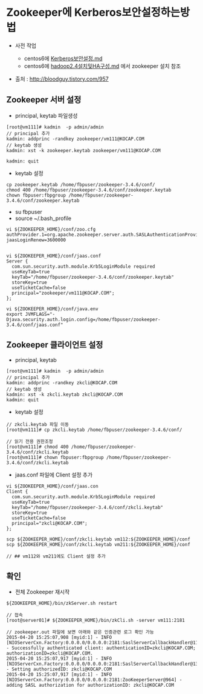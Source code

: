 
# Zookeeper에 Kerberos보안설정하는방법
- 사전 작업
    - centos6에 [Kerberos보안설정.md](https://github.com/minheelee/kocap/blob/master/centos6%EC%97%90%20Kerberos%EB%B3%B4%EC%95%88%EC%84%A4%EC%A0%95.md)
    - centos6에 [hadoop2.4설치및HA구성.md](https://github.com/minheelee/kocap/blob/master/centos6%EC%97%90%20hadoop2.4%EC%84%A4%EC%B9%98%EB%B0%8FHA%EA%B5%AC%EC%84%B1.md) 에서 zookeeper 설치 참조

- 출처 : http://bloodguy.tistory.com/957

## Zookeeper 서버 설정

- principal, keytab 파일생성
```
[root@vm111]# kadmin  -p admin/admin
// principal 추가
kadmin: addprinc -randkey zookeeper/vm111@KOCAP.COM
// keytab 생성
kadmin: xst -k zookeeper.keytab zookeeper/vm111@KOCAP.COM

kadmin: quit
```

- keytab 설정
```
cp zookeeper.keytab /home/fbpuser/zookeeper-3.4.6/conf/
chmod 400 /home/fbpuser/zookeeper-3.4.6/conf/zookeeper.keytab
chown fbpuser:fbpgroup /home/fbpuser/zookeeper-3.4.6/conf/zookeeper.keytab
```

- su fbpuser
- source ~/.bash_profile
``` 
vi ${ZOOKEEPER_HOME}/conf/zoo.cfg
authProvider.1=org.apache.zookeeper.server.auth.SASLAuthenticationProvider
jaasLoginRenew=3600000


vi ${ZOOKEEPER_HOME}/conf/jaas.conf
Server {
  com.sun.security.auth.module.Krb5LoginModule required
  useKeyTab=true
  keyTab="/home/fbpuser/zookeeper-3.4.6/conf/zookeeper.keytab"
  storeKey=true
  useTicketCache=false
  principal="zookeeper/vm111@KOCAP.COM";
};

vi ${ZOOKEEPER_HOME}/conf/java.env
export JVMFLAGS="-Djava.security.auth.login.config=/home/fbpuser/zookeeper-3.4.6/conf/jaas.conf"
```

## Zookeeper 클라이언트 설정
- principal, keytab
```
[root@vm111]# kadmin  -p admin/admin
// principal 추가
kadmin: addprinc -randkey zkcli@KOCAP.COM
// keytab 생성
kadmin: xst -k zkcli.keytab zkcli@KOCAP.COM
kadmin: quit
```


- keytab 설정
```
// zkcli.keytab 파일 이동
[root@vm111]# cp zkcli.keytab /home/fbpuser/zookeeper-3.4.6/conf/

// 읽기 전용 권한조정
[root@vm111]# chmod 400 /home/fbpuser/zookeeper-3.4.6/conf/zkcli.keytab
[root@vm111]# chown fbpuser:fbpgroup /home/fbpuser/zookeeper-3.4.6/conf/zkcli.keytab
```

- jaas.conf 파일에 Client 설정 추가
```
vi ${ZOOKEEPER_HOME}/conf/jaas.con
Client {
  com.sun.security.auth.module.Krb5LoginModule required
  useKeyTab=true
  keyTab="/home/fbpuser/zookeeper-3.4.6/conf/zkcli.keytab"
  storeKey=true
  useTicketCache=false
  principal="zkcli@KOCAP.COM";
};

scp ${ZOOKEEPER_HOME}/conf/zkcli.keytab vm112:${ZOOKEEPER_HOME}/conf
scp ${ZOOKEEPER_HOME}/conf/zkcli.keytab vm211:${ZOOKEEPER_HOME}/conf

// ## vm112와 vm211에도 Client 설정 추가
```

## 확인
- 전체 Zookeeper 재시작
```
${ZOOKEEPER_HOME}/bin/zkServer.sh restart

// 접속 
[root@server01]# ${ZOOKEEPER_HOME}/bin/zkCli.sh -server vm111:2181

// zookeeper.out 파일에 보면 아래와 같은 인증관련 로그 확인 가능
2015-04-20 15:25:07,908 [myid:1] - INFO  [NIOServerCxn.Factory:0.0.0.0/0.0.0.0:2181:SaslServerCallbackHandler@118] - Successfully authenticated client: authenticationID=zkcli@KOCAP.COM;  authorizationID=zkcli@KOCAP.COM.
2015-04-20 15:25:07,917 [myid:1] - INFO  [NIOServerCxn.Factory:0.0.0.0/0.0.0.0:2181:SaslServerCallbackHandler@134] - Setting authorizedID: zkcli@KOCAP.COM
2015-04-20 15:25:07,917 [myid:1] - INFO  [NIOServerCxn.Factory:0.0.0.0/0.0.0.0:2181:ZooKeeperServer@964] - adding SASL authorization for authorizationID: zkcli@KOCAP.COM
```

